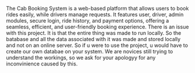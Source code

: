 The Cab Booking System is a web-based platform that allows users to book rides easily, while drivers manage requests. It features user, driver, admin modules, secure login, ride history, and payment options, offering a seamless, efficient, and user-friendly booking experience.
There is an issue with this project. It is that the entire thing was made to run locally. So the batabase and all the data associated with it was made and stored locally and not on an online server. So if u were to use the project, u would have to create our own databae on your system.
We are novices still trying to understand the workings, so we ask for your apologyy for any inconvinience caused by this.
